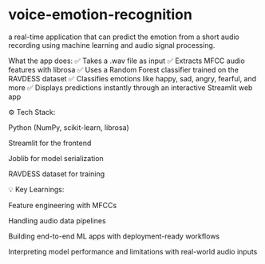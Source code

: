 # voice-emotion-recognition
a real-time application that can predict the emotion from a short audio recording using machine learning and audio signal processing.

What the app does:
✅ Takes a .wav file as input
✅ Extracts MFCC audio features with librosa
✅ Uses a Random Forest classifier trained on the RAVDESS dataset
✅ Classifies emotions like happy, sad, angry, fearful, and more
✅ Displays predictions instantly through an interactive Streamlit web app

⚙️ Tech Stack:

Python (NumPy, scikit-learn, librosa)

Streamlit for the frontend

Joblib for model serialization

RAVDESS dataset for training

💡 Key Learnings:

Feature engineering with MFCCs

Handling audio data pipelines

Building end-to-end ML apps with deployment-ready workflows

Interpreting model performance and limitations with real-world audio inputs
